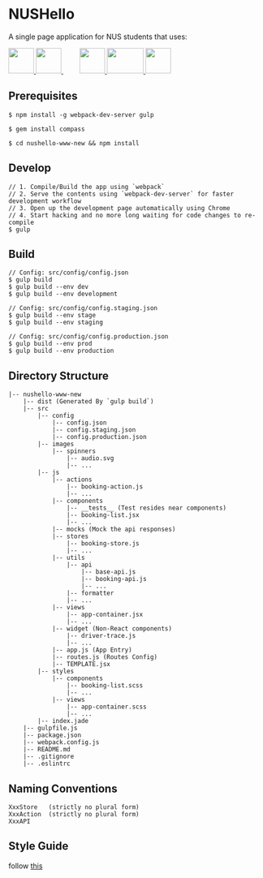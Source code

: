 # NUSHello
A single page application for NUS students that uses:

<div>
    <a href="https://facebook.github.io/react" target="_blank">
        <img src="https://facebook.github.io/react/img/logo.svg" height="50" />
    </a>
    <a href="http://webpack.github.io/" target="_blank" style="margin-right: 32px;">
        <img src="https://pbs.twimg.com/media/B84eLGkIQAApMZ4.png:medium" height="50" />
    </a>
    <a href="http://gulpjs.com/" target="_blank">
        <img src="https://raw.githubusercontent.com/gulpjs/artwork/master/gulp-2x.png" height="50" />
    </a>
    <a href="http://sass-lang.com/" target="_blank">
        <img src="http://www.bennpearson.co.uk/public/img/info/sass.svg" width="72" height="50" />
    </a>
    <a href="http://gulpjs.com/" target="_blank">
        <img src="http://getbootstrap.com/apple-touch-icon.png" height="50" />
    </a>
</div>

## Prerequisites
```
$ npm install -g webpack-dev-server gulp
```
```
$ gem install compass
```
```
$ cd nushello-www-new && npm install
```

## Develop
```
// 1. Compile/Build the app using `webpack`
// 2. Serve the contents using `webpack-dev-server` for faster development workflow
// 3. Open up the development page automatically using Chrome
// 4. Start hacking and no more long waiting for code changes to re-compile
$ gulp
```

## Build
```
// Config: src/config/config.json
$ gulp build
$ gulp build --env dev
$ gulp build --env development
```

```
// Config: src/config/config.staging.json
$ gulp build --env stage
$ gulp build --env staging
```

```
// Config: src/config/config.production.json
$ gulp build --env prod
$ gulp build --env production
```

## Directory Structure
```
|-- nushello-www-new
    |-- dist (Generated By `gulp build`)
    |-- src
        |-- config
            |-- config.json 
            |-- config.staging.json
            |-- config.production.json
        |-- images
            |-- spinners
                |-- audio.svg
                |-- ...
        |-- js
            |-- actions
                |-- booking-action.js
                |-- ...
            |-- components
                |-- __tests__ (Test resides near components)
                |-- booking-list.jsx
                |-- ...
            |-- mocks (Mock the api responses)
            |-- stores
                |-- booking-store.js
                |-- ...
            |-- utils
                |-- api
                    |-- base-api.js
                    |-- booking-api.js
                    |-- ...
                |-- formatter
                |-- ...
            |-- views
                |-- app-container.jsx
                |-- ...
            |-- widget (Non-React components)
                |-- driver-trace.js
                |-- ...
            |-- app.js (App Entry)
            |-- routes.js (Routes Config)
            |-- TEMPLATE.jsx
        |-- styles
            |-- components
                |-- booking-list.scss
                |-- ...
            |-- views
                |-- app-container.scss
                |-- ...
        |-- index.jade
    |-- gulpfile.js
    |-- package.json
    |-- webpack.config.js
    |-- README.md
    |-- .gitignore
    |-- .eslintrc
```

## Naming Conventions
```
XxxStore   (strictly no plural form)
XxxAction  (strictly no plural form)
XxxAPI
```

## Style Guide

follow [this](https://github.com/airbnb/javascript)
